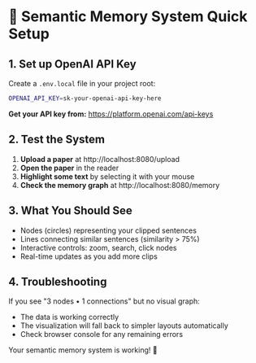 # 🧠 Semantic Memory System Quick Setup

## 1. Set up OpenAI API Key

Create a `.env.local` file in your project root:

```bash
OPENAI_API_KEY=sk-your-openai-api-key-here
```

**Get your API key from:** https://platform.openai.com/api-keys

## 2. Test the System

1. **Upload a paper** at http://localhost:8080/upload
2. **Open the paper** in the reader
3. **Highlight some text** by selecting it with your mouse
4. **Check the memory graph** at http://localhost:8080/memory

## 3. What You Should See

- Nodes (circles) representing your clipped sentences
- Lines connecting similar sentences (similarity > 75%)
- Interactive controls: zoom, search, click nodes
- Real-time updates as you add more clips

## 4. Troubleshooting

If you see "3 nodes • 1 connections" but no visual graph:
- The data is working correctly
- The visualization will fall back to simpler layouts automatically
- Check browser console for any remaining errors

Your semantic memory system is working! 🎉 